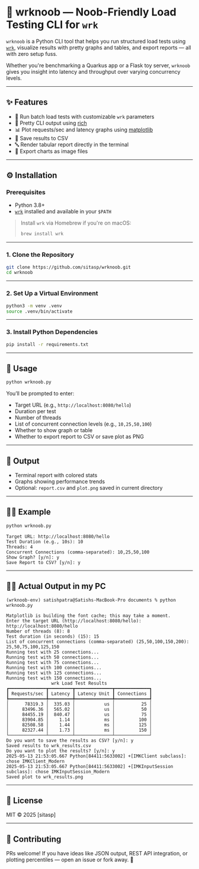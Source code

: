 # 🧪 wrknoob — Noob-Friendly Load Testing CLI for `wrk`

`wrknoob` is a Python CLI tool that helps you run structured load tests using [`wrk`](https://github.com/wg/wrk), visualize results with pretty graphs and tables, and export reports — all with zero setup fuss.

Whether you're benchmarking a Quarkus app or a Flask toy server, `wrknoob` gives you insight into latency and throughput over varying concurrency levels.

---

## ✨ Features

- 🔁 Run batch load tests with customizable `wrk` parameters
- 🌈 Pretty CLI output using [rich](https://github.com/Textualize/rich)
- 📊 Plot requests/sec and latency graphs using [matplotlib](https://matplotlib.org/)
- 🧾 Save results to CSV
- 🔤 Render tabular report directly in the terminal
- 💾 Export charts as image files

---

## ⚙️ Installation

### Prerequisites

- Python 3.8+
- [`wrk`](https://github.com/wg/wrk) installed and available in your `$PATH`

> Install `wrk` via Homebrew if you're on macOS:
> ```bash
> brew install wrk
> ```

---

### 1. Clone the Repository

```bash
git clone https://github.com/sitasp/wrknoob.git
cd wrknoob
```

---

### 2. Set Up a Virtual Environment

```bash
python3 -m venv .venv
source .venv/bin/activate
```

---

### 3. Install Python Dependencies

```bash
pip install -r requirements.txt
```

---

## 🚀 Usage

```bash
python wrknoob.py
```

You’ll be prompted to enter:

- Target URL (e.g., `http://localhost:8080/hello`)
- Duration per test
- Number of threads
- List of concurrent connection levels (e.g., `10,25,50,100`)
- Whether to show graph or table
- Whether to export report to CSV or save plot as PNG

---

## 📂 Output

- Terminal report with colored stats
- Graphs showing performance trends
- Optional: `report.csv` and `plot.png` saved in current directory

---

## 🧑‍💻 Example

```bash
python wrknoob.py
```

```
Target URL: http://localhost:8080/hello
Test Duration (e.g., 10s): 10
Threads: 4
Concurrent Connections (comma-separated): 10,25,50,100
Show Graph? [y/n]: y
Save Report to CSV? [y/n]: y
```

---

## 🧑‍💻 Actual Output in my PC

```
(wrknoob-env) satishpatra@Satishs-MacBook-Pro documents % python wrknoob.py

Matplotlib is building the font cache; this may take a moment.
Enter the target URL (http://localhost:8080/hello): http://localhost:8080/hello
Number of threads (8): 8
Test duration (in seconds) (15): 15
List of concurrent connections (comma-separated) (25,50,100,150,200): 25,50,75,100,125,150
Running test with 25 connections...
Running test with 50 connections...
Running test with 75 connections...
Running test with 100 connections...
Running test with 125 connections...
Running test with 150 connections...
                 wrk Load Test Results                 
┏━━━━━━━━━━━━━━┳━━━━━━━━━┳━━━━━━━━━━━━━━┳━━━━━━━━━━━━━┓
┃ Requests/sec ┃ Latency ┃ Latency Unit ┃ Connections ┃
┡━━━━━━━━━━━━━━╇━━━━━━━━━╇━━━━━━━━━━━━━━╇━━━━━━━━━━━━━┩
│      78319.3 │  335.03 │           us │          25 │
│     83496.36 │  565.02 │           us │          50 │
│     84455.19 │  840.47 │           us │          75 │
│     83904.85 │    1.14 │           ms │         100 │
│     82508.58 │    1.44 │           ms │         125 │
│     82327.44 │    1.73 │           ms │         150 │
└──────────────┴─────────┴──────────────┴─────────────┘
Do you want to save the results as CSV? [y/n]: y
Saved results to wrk_results.csv
Do you want to plot the results? [y/n]: y
2025-05-13 21:53:05.667 Python[84411:5633002] +[IMKClient subclass]: chose IMKClient_Modern
2025-05-13 21:53:05.667 Python[84411:5633002] +[IMKInputSession subclass]: chose IMKInputSession_Modern
Saved plot to wrk_results.png
```


---

## 📝 License

MIT © 2025 [sitasp]

---

## 🤛 Contributing

PRs welcome! If you have ideas like JSON output, REST API integration, or plotting percentiles — open an issue or fork away. 🚀
